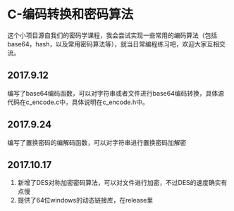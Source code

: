 # C-编码转换和密码算法

这个小项目源自我们的密码学课程，我会尝试实现一些常用的编码算法（包括base64，hash，以及常用密码算法等），就当日常编程练习吧，欢迎大家互相交流。

## 2017.9.12

编写了base64编码函数，可以对字符串或者文件进行base64编码转换，具体源代码在c_encode.c中，具体说明在c_encode.h中。

## 2017.9.24

编写了置换密码的编解码函数，可以对字符串进行置换密码加解密

## 2017.10.17

1. 新增了DES对称加密密码算法，可以对文件进行加密，不过DES的速度确实有点慢
2. 提供了64位windows的动态链接库，在release里
